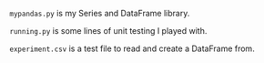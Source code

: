 `mypandas.py` is my Series and DataFrame library. 

`running.py` is some lines of unit testing I played with. 

`experiment.csv` is a test file to read and create a DataFrame from.
